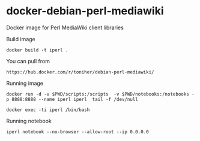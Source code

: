 # docker-debian-perl-mediawiki
Docker image for Perl MediaWiki client libraries

Build image

    docker build -t iperl .

You can pull from

    https://hub.docker.com/r/toniher/debian-perl-mediawiki/


Running image

    docker run -d -v $PWD/scripts:/scripts  -v $PWD/notebooks:/notebooks -p 8888:8888 --name iperl iperl  tail -f /dev/null

    docker exec -ti iperl /bin/bash

Running notebook

    iperl notebook --no-browser --allow-root --ip 0.0.0.0

